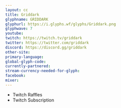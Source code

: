 ```yaml
---
layout: cc
title: Griddark
glyphname: GRIDDARK
glyphurl: https://i.glyphs.wf/glyphs/Griddark.png
glyphwave: 7
youtube: 
twitch: https://twitch.tv/griddark
twitter: https://twitter.com/griddark
discord: https://discord.gg/griddark
other-site: 
primary-language: 
global-glyph-code: 
currently-partnered: 
stream-currency-needed-for-glyph: 
facebook: 
mixer: 
---
```

* Twitch Raffles
* Twitch Subscription
